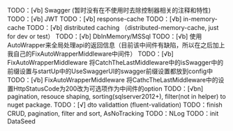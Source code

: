 TODO：[√b] Swagger (暂时没有在不使用时去除控制器相关的注释和特性)
TODO：[√b] JWT
TODO：[√b] response-cache
TODO：[√b] in-memory-cache
TODO：[√b] distributed caching （distributed-memory-cache, just for dev or test）
TODO：[√b] DbInMemory/MSSql
TODO：[√b] 使用AutoWrapper来全局处理api的返回信息（目前该中间件有缺陷，所以在之后加上我自己的FixAutoWrapperMiddleware中间件）
TODO：[√b] FixAutoWrapperMiddleware 将CatchTheLastMiddleware中的isSwagger中的前缀设置与startUp中的UseSwaggerUI的swagger前缀设置都放到config中
TODO：[√b] FixAutoWrapperMiddleware 将CathcTheLastMiddleware中的设置HttpStatusCode为200改为可选项作为中间件的option
TODO：[√bn] pagination, resouce shaping, sorting(sqlserver2012+), filter(not in helper) to nuget package.
TODO：[√] dto validattion (fluent-validation)
TODO：finish CRUD, pagination, filter and sort, AsNoTracking
TODO：NLog
TODO：init DataSeed